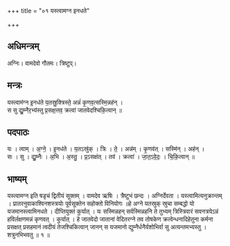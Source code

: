 +++
title = "०१ यस्त्वामग्न इनधते"

+++
## अधिमन्त्रम्
अग्निः। वामदेवो गौतमः। त्रिष्टुप्।

## मन्त्रः
यस्त्वाम॑ग्न इ॒नध॑ते य॒तस्रु॒क्त्रिस्ते॒ अन्नं॑ कृ॒णव॒त्सस्मि॒न्नह॑न् ।  
स सु द्यु॒म्नैर॒भ्य॑स्तु प्र॒सक्ष॒त्तव॒ क्रत्वा॑ जातवेदश्चिकि॒त्वान् ॥

## पदपाठः
यः । त्वाम् । अ॒ग्ने॒ । इ॒नध॑ते । य॒तऽस्रु॑क् । त्रिः । ते॒ । अन्न॑म् । कृ॒णव॑त् । सस्मि॑न् । अह॑न् ।  
सः । सु । द्यु॒म्नैः । अ॒भि । अ॒स्तु॒ । प्र॒ऽसक्ष॑त् । तव॑ । क्रत्वा॑ । जा॒त॒ऽवे॒दः॒ । चि॒कि॒त्वान् ॥

## भाष्यम्
यस्त्वामग्न इति षडृचं द्वितीयं सूक्तम् । वामदेव ऋषिः । त्रैष्टुभं छन्दः । अग्निर्देवता । यस्त्वामित्यनुक्रान्तम् । प्रातरनुवाकाश्विनशस्त्रयोः पूर्वसूक्तेन सहोक्तो विनियोगः ॥हे अग्ने यतस्रुक् स्रुचा सम्बद्धो यो यजमानस्त्वामिनधते । दीप्तियुक्तं कुर्यात् । यः सस्मिन्नहन् सर्वस्मिन्नहनि ते तुभ्यम् त्रिस्त्रिवारं सवनत्रयेऽन्नं हविर्लक्षणमन्नं कृणवत् । कुर्यात् । हे जातवेदो जातानां वेदितरग्ने तव तोषकेण क्रत्वेन्धनादिहेतुना कर्मना प्रसक्षत् प्रसहमानं त्वदीयं तेजश्चिकित्वान् जानन् स यजमानो द्युम्नैर्धनैर्यशोभिर्वा सु अत्यन्तमभ्यस्तु । शत्रुनभिभवतु ॥ १ ॥